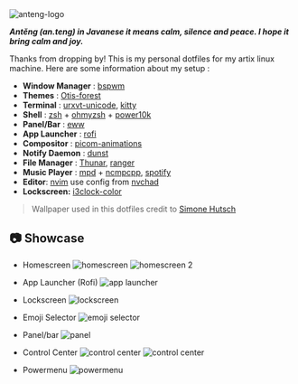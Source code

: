 <img align="center" src="https://i.ibb.co/TL3h1vc/logo-anteng.png" alt="anteng-logo"/>

**_Antěng (an.teng) in Javanese it means calm, silence and peace. I hope it bring calm and joy._**

Thanks from dropping by!
This is my personal dotfiles for my artix linux machine.
Here are some information about my setup :

- **Window Manager** : [bspwm](https://github.com/baskerville/bspwm)
- **Themes** : [Otis-forest](https://github.com/EliverLara/Otis)
- **Terminal** : [urxvt-unicode](http://software.schmorp.de/pkg/rxvt-unicode.html), [kitty](https://github.com/kovidgoyal/kitty)
- **Shell** : [zsh](https://www.zsh.org/) + [ohmyzsh](https://github.com/ohmyzsh/ohmyzsh) + [power10k](https://github.com/romkatv/powerlevel10k)
- **Panel/Bar** : [eww](https://github.com/polybar/polybar)
- **App Launcher** : [rofi](https://github.com/davatorium/rofi)
- **Compositor** : [picom-animations](https://github.com/dccsillag/picom)
- **Notify Daemon** : [dunst](https://github.com/dunst-project/dunst)
- **File Manager** : [Thunar](https://docs.xfce.org/xfce/thunar/start), [ranger](https://github.com/ranger/ranger)
- **Music Player** : [mpd](https://www.musicpd.org/) + [ncmpcpp](https://github.com/ncmpcpp/ncmpcpp), [spotify](https://www.spotify.com/us/download/linux/)
- **Editor**: [nvim](https://github.com/neovim/neovim) use config from [nvchad](https://github.com/NvChad/NvChad)
- **Lockscreen:** [i3clock-color](https://github.com/Raymo111/i3lock-color)

> Wallpaper used in this dotfiles credit to [Simone Hutsch](https://unsplash.com/@heysupersimi)

## 📷 Showcase

- Homescreen
  ![homescreen](https://i.ibb.co/hYnJq0p/2023-01-21-20-40.png)
  ![homescreen 2](https://i.ibb.co/zr2jXFr/2023-01-23-15-59.png)

- App Launcher (Rofi)
  ![app launcher](https://i.ibb.co/8BTKvsf/2023-01-21-20-45.png)

- Lockscreen
  ![lockscreen](https://i.ibb.co/2vv46D0/2023-01-21-20-51.png)

- Emoji Selector
  ![emoji selector](https://i.ibb.co/hW0sDn7/2023-01-21-20-54.png)

- Panel/bar
  ![panel](https://i.ibb.co/3y9wmCr/bar.gif)

- Control Center
  ![control center](https://i.ibb.co/GpM3xMD/cc.gif)
  ![control center](https://i.ibb.co/tLGXngK/2023-01-21-21-06.png)

- Powermenu
  ![powermenu](https://i.ibb.co/KFBGx9H/2023-01-21-21-28.png)
